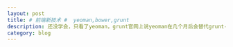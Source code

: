 ```yaml
---
layout: post
title: # 前端新技术 #  yeoman,bower,grunt
description: 还没学会，只看了yeoman，grunt官网上说yeoman在几个月后会替代grunt-init
category: blog
---
```


